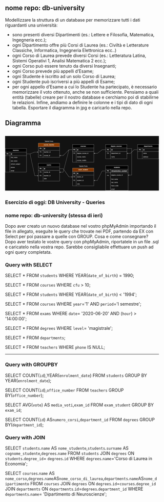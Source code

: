 ## nome repo: db-university
Modellizzare la struttura di un database per memorizzare tutti i dati riguardanti una università:
- sono presenti diversi Dipartimenti (es.: Lettere e Filosofia, Matematica, Ingegneria ecc.);
- ogni Dipartimento offre più Corsi di Laurea (es.: Civiltà e Letterature Classiche, Informatica, Ingegneria Elettronica ecc..)
- ogni Corso di Laurea prevede diversi Corsi (es.: Letteratura Latina, Sistemi Operativi 1, Analisi Matematica 2 ecc.);
- ogni Corso può essere tenuto da diversi Insegnanti;
- ogni Corso prevede più appelli d’Esame;
- ogni Studente è iscritto ad un solo Corso di Laurea;
- ogni Studente può iscriversi a più appelli di Esame;
- per ogni appello d’Esame a cui lo Studente ha partecipato, è necessario memorizzare il voto ottenuto, anche se non sufficiente.
Pensiamo a quali entità (tabelle) creare per il nostro database e cerchiamo poi di stabilirne le relazioni.
Infine, andiamo a definire le colonne e i tipi di dato di ogni tabella.
Esportare il diagramma in jpg e caricarlo nella repo.

## Diagramma

![Questo è il testo dell'alt](Diagramma.jpg)
---

### Esercizio di oggi: DB University - Queries
### nome repo: db-university (stessa di ieri)
Dopo aver creato un nuovo database nel vostro phpMyAdmin importando il file in allegato, eseguite le query che trovate nei PDF, partendo da EX con Select per poi passare a quelle con GROUP.
Cosa  e come consegnare?
Dopo aver testato le vostre query con phpMyAdmin, riportatele in un file .sql e caricatelo nella vostra repo.
Sarebbe consigliabile effettuare un push ad ogni query completata.

### Query with SELECT
<!-- 1. Selezionare tutti gli studenti nati nel 1990 (160) -->
SELECT * FROM `students` WHERE YEAR(`date_of_birth`) = 1990;

<!-- 2. Selezionare tutti i corsi che valgono più di 10 crediti (479) -->
SELECT * FROM `courses` WHERE `cfu` > 10;

<!-- 3. Selezionare tutti gli studenti che hanno più di 30 anni -->
SELECT * FROM `students` WHERE YEAR(`date_of_birth`) < '1994';

<!-- 4. Selezionare tutti i corsi del primo semestre del primo anno di un qualsiasi corso di laurea (286) -->
SELECT * FROM `courses` WHERE `year`='1' AND `period`='I semestre';

<!-- 5. Selezionare tutti gli appelli d'esame che avvengono nel pomeriggio (dopo le 14) del 20/06/2020 (21)-->
SELECT * FROM `exams` WHERE `date`= '2020-06-20' AND (`hour`) > '14:00:00';

<!-- 6. Selezionare tutti i corsi di laurea magistrale (38) -->
SELECT * FROM `degrees`  WHERE `level`= 'magistrale';

<!-- 7. Da quanti dipartimenti è composta l'università? (12) -->
SELECT * FROM `departments`;

<!-- 8. Quanti sono gli insegnanti che non hanno un numero di telefono? (50) -->
SELECT * FROM `teachers` WHERE `phone` IS NULL;

---

### Query with GROUPBY

<!-- 1. Contare quanti iscritti ci sono stati ogni anno -->
SELECT COUNT(`id`),YEAR(`enrolment_date`) FROM `students` GROUP BY YEAR(`enrolment_date`);

<!-- 2. Contare gli insegnanti che hanno l'ufficio nello stesso edificio -->
SELECT COUNT(`id`),`office_number` FROM `teachers` GROUP BY(`office_number`);

<!-- 3. Calcolare la media dei voti di ogni appello d'esame -->
SELECT AVG(`vote`) AS `media_voti`,`exam_id` FROM `exam_student` GROUP BY `exam_id`;

<!-- 4. Contare quanti corsi di laurea ci sono per ogni dipartimento -->
SELECT COUNT(`id`) AS`numero_corsi`,`department_id` FROM `degrees` GROUP BY(`department_id`);

### Query with JOIN

<!-- 1. Selezionare tutti gli studenti iscritti al Corso di Laurea in Economia -->
SELECT `students`.`name` AS `nome_studente`,`students`.`surname` AS `cognome_studente`,`degrees`.`name`
FROM `students`
JOIN `degrees`
ON `students`.`degree_id`= `degrees`.`id`
WHERE `degrees`.`name`='Corso di Laurea in Economia';

<!-- 2. Selezionare tutti i Corsi di Laurea del Dipartimento di Neuroscienze -->
SELECT `courses`.`name` AS `nome_corso`,`degrees`.`name`AS`nome_corso_di_laurea`,`departments`.`name`AS`nome_dipartimento`
FROM `courses`
JOIN `degrees`
ON `degrees`.`id`=`courses`.`degree_id`
JOIN `departments`
ON `departments`.`id`=`degrees`.`department_id`
WHERE `departments`.`name`= 'Dipartimento di Neuroscienze';

<!-- 3. Selezionare tutti i corsi in cui insegna Fulvio Amato (id=44) -->

<!-- 4. Selezionare tutti gli studenti con i dati relativi al corso di laurea a cui sono iscritti e il -->

<!-- relativo dipartimento, in ordine alfabetico per cognome e nome -->

<!-- 5. Selezionare tutti i corsi di laurea con i relativi corsi e insegnanti -->

<!-- 6. Selezionare tutti i docenti che insegnano nel Dipartimento di Matematica (54) -->

<!-- 7. BONUS: Selezionare per ogni studente quanti tentativi d’esame ha sostenuto per -->
<!-- superare ciascuno dei suoi esami -->
